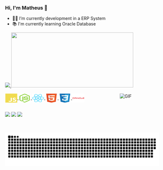 ### Hi, I'm Matheus 👋

- 👨‍💻 I’m currently development in a ERP System 
- 📚 I'm currently learning Oracle Database

 <div>
  <a href="https://github.com/Matheus-web-prog">
  <img height="180em" src="https://github-readme-stats.vercel.app/api?username=Matheus-web-prog&show_icons=true&theme=jolly&include_all_commits=true&count_private=true"/>
  <img height="180em" width="400em" src="https://github-readme-stats.vercel.app/api/top-langs/?username=Matheus-web-prog&layout=compact&langs_count=7&theme=jolly"/>
</div>
<div style="display: inline_block"><br>
  <img align="center" alt="Skill-Js" height="30" width="40" src="https://raw.githubusercontent.com/devicons/devicon/master/icons/javascript/javascript-plain.svg">
  <img align="center" alt="Skill-NodeJs" height="30" width="40" src="https://raw.githubusercontent.com/devicons/devicon/master/icons/nodejs/nodejs-original.svg">
  <img align="center" alt="Skill-React" height="30" width="40" src="https://raw.githubusercontent.com/devicons/devicon/master/icons/react/react-original.svg">
  <img align="center" alt="Skill-HTML" height="30" width="40" src="https://raw.githubusercontent.com/devicons/devicon/master/icons/html5/html5-original.svg">
  <img align="center" alt="Skill-CSS" height="30" width="40" src="https://raw.githubusercontent.com/devicons/devicon/master/icons/css3/css3-original.svg">
  <img align="center" alt="Skill-Oracle" height="30" width="40" src="https://raw.githubusercontent.com/devicons/devicon/master/icons/oracle/oracle-original.svg">
  <!--<img align="right" alt="Skill-yoda" src="https://cdn.discordapp.com/attachments/795358919417397249/825430589581688872/hi.gif">-->
  <img align="right" alt="GIF" src="https://i.picasion.com/pic91/282dfce8bba1264af14fb2582c321a3a.gif" width="128" height="128" border="0"/>
</div>
  
  ##
 
<div> 
  <a href="#" target="_blank"><img src="https://img.shields.io/badge/-Instagram-%23E4405F?style=for-the-badge&logo=instagram&logoColor=white" target="_blank"></a>
  <a href = "#"><img src="https://img.shields.io/badge/-Gmail-%23333?style=for-the-badge&logo=gmail&logoColor=white" target="_blank"><a>
  <a href="#" target="_blank"><img src="https://img.shields.io/badge/-LinkedIn-%230077B5?style=for-the-badge&logo=linkedin&logoColor=white" target="_blank"></a> 
 
  ![Snake animation](https://github.com/Matheus-web-prog/Matheus-web-prog/blob/output/github-contribution-grid-snake.svg)
 
</div>
